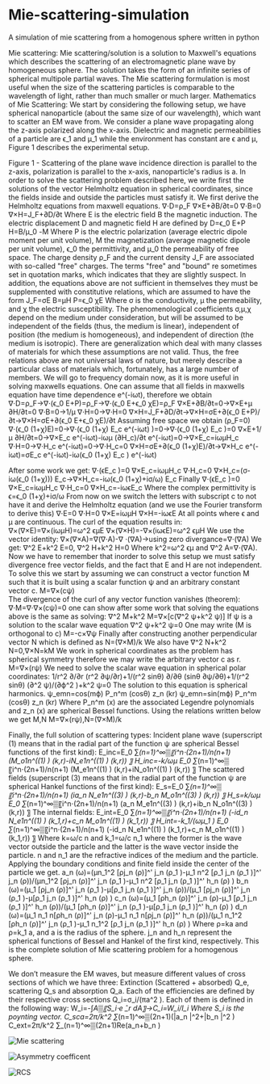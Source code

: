 # Mie-scattering-simulation
A simulation of mie scattering from a homogenous sphere written in python


Mie scattering:
Mie scattering/solution is a solution to Maxwell's equations which describes the scattering of an electromagnetic plane wave by homogeneous sphere. The solution takes the form of an infinite series of spherical multipole partial waves.  The Mie scattering formulation is most useful when the size of the scattering particles is comparable to the wavelength of light, rather than much smaller or much larger.
Mathematics of Mie Scattering:
We start by considering the following setup, we have spherical nanoparticle (about the same size of our wavelength), which want to scatter an EM wave from. We consider a plane wave propagating along the z-axis polarized along the x-axis. Dielectric and magnetic permeabilities of a particle are ϵ_1 and μ_1 while the environment has constant are ϵ and μ, Figure 1 describes the experimental setup.
 
Figure 1 - Scattering of the plane wave incidence direction is parallel to the z-axis, polarization is parallel to the x-axis, nanoparticle's radius is a.
In  order to solve the scattering problem described here, we write first the solutions of the vector Helmholtz equation in spherical coordinates, since the fields inside and outside the particles must satisfy it.
We first derive the Helmholtz equations from maxwell equations.
∇⋅D=ρ_F
∇×E+∂B/∂t=0
∇⋅B=0
∇×H=J_F+∂D/∂t
Where E is the electric field B the magnetic induction. The electric displacement D and magnetic field H are defined by
D=ϵ_0 E+P
H=B/μ_0 -M
Where P is the electric polarization (average electric dipole moment per unit volume), M the magnetization (average magnetic dipole per unit volume), ϵ_0 the permittivity, and μ_0 the permeability of free space. The charge density ρ_F and the current density J_F are associated with so-called "free" charges. The terms "free" and "bound" re sometimes set in quotation marks, which indicates that they are slightly suspect. In addition, the equations above are not sufficient in themselves they must be supplemented with constitutive relations, which are assumed to have the form
J_F=σE
B=μH
P=ϵ_0 χE
Where σ is the conductivity, μ the permeability, and χ the electric susceptibility. The phenomenological coefficients σ,μ,χ depend on the medium under consideration, but will be assumed to be independent of the fields (thus, the medium is linear), independent of position (the medium is homogeneous), and independent of direction (the medium is isotropic). There are generalization which deal with many classes of materials for which these assumptions are not valid. Thus, the free relations above are not universal laws of nature, but merely describe a particular class of materials which, fortunately, has a large number of members.
We will go to frequency domain now, as it is more useful in solving maxwells equations. One can assume that all fields in maxwells equation have time dependence e^(-iωt), therefore we obtain
∇⋅D=ρ_F→∇⋅(ϵ_0 E+P)=ρ_F→∇⋅(ϵ_0 E+ϵ_0 χE)=ρ_F
∇×E+∂B/∂t=0→∇×E+μ ∂H/∂t=0
∇⋅B=0→1/μ ∇⋅H=0→∇⋅H=0
∇×H=J_F+∂D/∂t→∇×H=σE+∂(ϵ_0 E+P)/∂t→∇×H=σE+∂(ϵ_0 E+ϵ_0 χE)/∂t
Assuming free space we obtain (ρ_F=0)
∇⋅(ϵ_0 (1+χ)E)=0→∇⋅(ϵ_0 (1+χ) E_c e^(-iωt) )=0→∇⋅(ϵ_0 (1+χ) E_c )=0
∇×E+1/μ  ∂H/∂t=0→∇×E_c e^(-iωt)-iωμ (∂H_c)/∂t e^(-iωt)=0→∇×E_c=iωμH_c
∇⋅H=0→∇⋅H_c e^(-iωt)=0→∇⋅H_c=0
∇×H=σE+∂(ϵ_0 (1+χ)E)/∂t→∇×H_c e^(-iωt)=σE_c e^(-iωt)-iω(ϵ_0 (1+χ) E_c ) e^(-iωt)




After some work we get:
∇⋅(ϵE_c )=0
∇×E_c=iωμH_c
∇⋅H_c=0
∇×H_c=(σ-iω(ϵ_0 (1+χ))) E_c→∇×H_c=-iω(ϵ_0 (1+χ)+iσ/ω) E_c
Finally
∇⋅(ϵE_c )=0
∇×E_c=iωμH_c
∇⋅H_c=0
∇×H_c=-iωϵE_c
Where the complex permittivity is
ϵ=ϵ_0 (1+χ)+iσ/ω
From now on we switch the letters with subscript c to not have it and derive the Helmholtz equation (and we use the Fourier transform to derive this)
∇⋅E=0
∇⋅H=0
∇×E=iωμH
∇×H=-iωϵE
At all points where ϵ and μ are continuous. The curl of the equation results in:
∇×(∇×E)=∇×(iωμH)=ω^2 ϵμE
∇×(∇×H)=-∇×(iωϵE)=ω^2 ϵμH
We use the vector identity:
∇×(∇×A)=∇(∇⋅A)-∇ ⋅(∇A)→using zero divergance=∇⋅(∇A)
We get:
∇^2 E+k^2 E=0,    ∇^2 H+k^2 H=0
Where k^2=ω^2 ϵμ and ∇^2 A=∇⋅(∇A).
Now we have to remember that inorder to solve this setup we must satisfy divergence free vector fields, and the fact that E and H are not independent. 
To solve this we start by assuming we can construct a vector function M such that it is built using a scalar function ψ and an arbitrary constant vector c.
M=∇×(cψ)  
The divergence of the curl of any vector function vanishes (theorem):
∇⋅M=∇⋅∇×(cψ)=0
one can show after some work that solving the equations above is the same as solving:
∇^2 M+k^2 M=∇×[c(∇^2 ψ+k^2 ψ)]
If ψ is a solution to the scalar wave equation
∇^2 ψ+k^2 ψ=0
One may write (M is orthogonal to c)
M=-c×∇ψ
Finally after constructing another perpendicular vector N which is defined as
N=(∇×M)/k
We also have
∇^2 N+k^2 N=0,∇×N=kM
We work in spherical coordinates as the problem has spherical symmetry therefore we may write the arbitrary vector c as r.
M=∇×(rψ)
We need to solve the scalar wave equation in spherical polar coordinates:
1/r^2   ∂/∂r (r^2  ∂ψ/∂r)+1/(r^2 sinθ)  ∂/∂θ (sinθ ∂ψ/∂θ)+1/(r^2 sinθ)  (∂^2 ψ)/(∂ϕ^2 )+k^2 ψ=0 
The solution to this equation is spherical harmonics.
ψ_emn=cos⁡(mϕ) P_n^m (cosθ) z_n (kr)
ψ_emn=sin⁡(mϕ) P_n^m (cosθ) z_n (kr)
Where P_n^m (x) are the associated Legendre polynomials and z_n (x) are spherical Bessel functions.
Using the relations written below we get M,N 
M=∇×(rψ),N=(∇×M)/k






Finally, the full solution of scattering types:
Incident plane wave (superscript (1) means that in the radial part of the function ψ are spherical Bessel functions of the first kind):
E_inc=E_0 ∑_(n=1)^∞▒〖i^n⋅(2n+1)/n(n+1)  (M_o1n^((1) ) (k,r)-iN_e1n^((1) ) (k,r)) 〗
H_inc=-k/ωμ E_0 ∑_(n=1)^∞▒〖i^n⋅(2n+1)/n(n+1)  (M_e1n^((1) ) (k,r)+iN_o1n^((1) ) (k,r)) 〗
The scattered fields (superscript (3) means that in the radial part of the function ψ are spherical Hankel functions of the first kind):
E_s=E_0 ∑_(n=1)^∞▒〖i^n⋅(2n+1)/n(n+1)  (ia_n N_e1n^((3) ) (k,r)-b_n M_o1n^((3) ) (k,r)) 〗
H_s=k/ωμ E_0 ∑_(n=1)^∞▒〖i^n⋅(2n+1)/n(n+1)  (a_n M_e1n^((3) ) (k,r)+ib_n N_o1n^((3) ) (k,r)) 〗
The internal fields:
E_int=E_0 ∑_(n=1)^∞▒〖i^n⋅(2n+1)/n(n+1)  (-id_n N_e1n^((1) ) (k_1,r)+c_n M_o1n^((1) ) (k_1,r)) 〗
H_int=-k_1/(ωμ_1 ) E_0 ∑_(n=1)^∞▒〖i^n⋅(2n+1)/n(n+1)  (-id_n N_e1n^((1) ) (k_1,r)+c_n M_o1n^((1) ) (k_1,r)) 〗
Where k=ω/c n and k_1=ω/c n_1 where the former is the wave vector outside the particle and the latter is the wave vector inside the particle. n and n_1 are the refractive indices of the medium and the particle. Applying the boundary conditions and finite field inside the center of the particle we get.
a_n (ω)=(μn_1^2 [ρj_n (ρ)]^' j_n (ρ_1 )-μ_1 n^2 [ρ_1 j_n (ρ_1 )]^' j_n (ρ))/(μn_1^2 [ρj_n (ρ)]^' j_n (ρ_1 )-μ_1 n^2 [ρ_1 j_n (ρ_1 )]^' h_n (ρ) )
b_n (ω)=(μ_1 [ρj_n (ρ)]^' j_n (ρ_1 )-μ[ρ_1 j_n (ρ_1 )]^' j_n (ρ))/(μ_1 [ρj_n (ρ)]^' j_n (ρ_1 )-μ[ρ_1 j_n (ρ_1 )]^' h_n (ρ) )
c_n (ω)=(μ_1 [ρh_n (ρ)]^' j_n (ρ)-μ_1 [ρ_1 j_n (ρ_1 )]^' h_n (ρ))/(μ_1 [ρh_n (ρ)]^' j_n (ρ_1 )-μ[ρ_1 j_n (ρ_1 )]^' h_n (ρ) )
d_n (ω)=(μ_1 n_1 n[ρh_n (ρ)]^' j_n (ρ)-μ_1 n_1 n[ρj_n (ρ)]^' h_n (ρ))/(μ_1 n_1^2 [ρh_n (ρ)]^' j_n (ρ_1 )-μ_1 n_1^2 [ρ_1 j_n (ρ_1 )]^' h_n (ρ) )
Where ρ=ka and ρ=k_1 a, and a is the radius of the sphere. j_n and h_n represent the spherical functions of Bessel and Hankel of the first kind, respectively.
This is the complete solution of Mie scattering problem for a homogenous sphere.

We don’t measure the EM waves, but measure different values of cross sections of which we have three:  Extinction (Scattered + absorbed) Q_e, scattering Q_s and absorption Q_a. Each of the efficiencies are defined by their respective cross sections Q_i=σ_i/(πa^2 ).
Each of them is defined in the following way:
W_i=-∫_A▒〖S_i⋅e ̂_r  dA〗→C_i=W_i/I_i 
Where S_i is the poynting vector.
C_sca=2π/k^2  ∑_(n=1)^∞▒(2n+1)(|a_n |^2+|b_n |^2 ) 
C_ext=2π/k^2  ∑_(n=1)^∞▒(2n+1)Re(a_n+b_n ) 


![Mie scattering](https://user-images.githubusercontent.com/60748408/160254752-697d2ff2-cedb-479e-8854-5f61ec6e346d.png)

![Asymmetry coefficent](https://user-images.githubusercontent.com/60748408/160254754-45fcd341-b44f-4871-908a-9d99665601f0.png)

![RCS](https://user-images.githubusercontent.com/60748408/160254756-5184317b-bf79-4738-bf9b-238fa1abf3a6.png)

